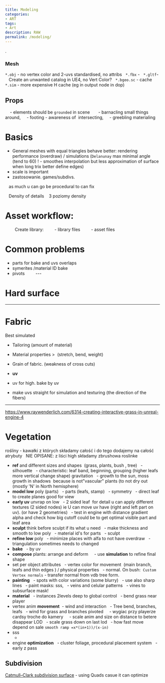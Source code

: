 ```yaml
---
title: Modeling
categories:
- ART
tags:
- Art
description: RAW
permalink: /modeling/
---
```



.


### Mesh  
`*.obj` - no vertex color and 2-uvs standardised, no attribs  
`*.fbx` -  
`*.gltf`-    Create an unwanted catalog in UE4, no Vert Color?  
`*.bgeo.sc` - cache  
`*.sim` - more expensive H cache (eg in output node in dop)    



## Props
    - elements should be `grounded` in scene  
    - barnacling small things around,
    - footing - awareness of  intersecting,
    - greebling materialing



# Basics
- General meshes with equal triangles behave better: rendering performance (overdraw) / simulations (`Delanunay` max minimal angle (tend to 60) ! - smoothes interpolation but less approximation of surface when long trix better define edges)
- scale is important
- zastosowanie. games/subdivs.

   as much u can go be procedural to can fix


   Density of details
   3 poziomy density



# Asset workflow:

        Create library:
        - library files
        - asset files




# Common problems
- parts for bake and uvs overlaps
- symerites
/material ID bake
- pivots        
---        
# Hard surface

---


# Fabric
Best simulated

- Tailoring (amount of material)  
- Material properties >  (stretch, bend, weight)    
- Grain of fabric. (weakness of cross cuts)  

- **uv**
- uv for high. bake by uv
- make uvs straight for simulation and texturing (the direction of the fibers)






---
https://www.raywenderlich.com/6314-creating-interactive-grass-in-unreal-engine-4

# Vegetation
rośliny - kawałki z których składamy całość i do tego dodajemy na całość atrybuty  
NIE OPISANE: z liści high składamy zbrushowa roslinke

- **ref** and different sizes and shapes  (grass, plants, bush , tree)
  - silhouette
  - characteristic: leaf band, beginning, grouping (higher leafs more vertical change shape) gravitation
  - growth to the sun, moss growth in shadows  because is not"vascular" plants (to not dry out (mostly 'N' in North hemisphere)
- **model low** poly (parts)
  - parts (leafs, stamp)
  - symmetry
  - direct leaf to create planes good for view
- **early uv** unvrap on low
  - 2 sided leaf  for detail u can apply different textures (2 sided nodes) ie U can move uv have (right and left part on uv). (or have 2 geometries)
  - test in engine with distance gradient alpha and check how big cutoff could be to get optimal visible part and leaf area
- **sculpt** think before sculpt if its what u need
  - make thickness and smooth to low poly
  - material id's for parts
  - sculpt
- **refine low** poly
  - minimize places with alfa to not have overdraw
  - triangulation sometimes needs to changed
- **bake**
  - by uv
- **compose** plants: arrange and deform  
  - use **simulation** to refine final shape
- set per object attributes
  - vertex color for movement  (main branch, leafs and thin edges ) / physical properties
  - normal. On bush:  `Custom Vertex normals` - transfer normal from vdb tree form.
- **painting**
  - spots with color variations (some blurry)
  - use also sharp lines
  - paint masks: sss,
  - veins and celular patterns
  - vines to subsurface mask!
- **material**
  - instances 2levels deep to global control
  - bend grass near player
- vertex anim **movement**  - wind and interaction
  - Tree bend, branches, leafs
  - wind for grass and branches pivoted  
  - wygiac przy playerze cardsy troche do kamery  
  - scale anim and size on distance to betere disappear LOD
  - scale grass down on last lod
  - how fast move depend on sale `smooth ramp =x*(in+1))/(x-in)`
- sss
  -  
- engine **optimization**
  - cluster foliage, procedural placement system
  - early z pass   


## Subdivision

[Catmull–Clark subdivision surface](https://www.sidefx.com/tutorials/pragmatic-vex-1-limit-surface-sampling-introduction-opensubdiv-patches/) - using Quads casue it can optimize
